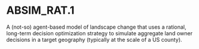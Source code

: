 # ABSIM_RAT.1
A (not-so) agent-based model of landscape change that uses a rational, long-term decision optimization strategy to simulate aggregate land owner decisions in a target geography (typically at the scale of a US county).
